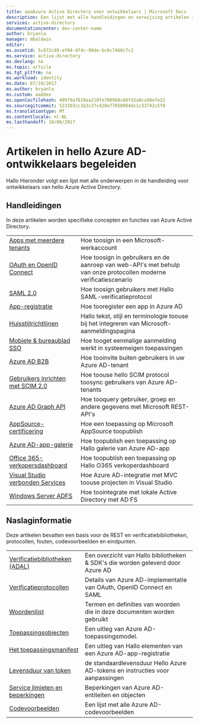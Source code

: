 ```yaml
---
title: aaaAzure Active Directory voor ontwikkelaars | Microsoft Docs
description: Een lijst met alle handleidingen en verwijzing artikelen in de handleiding voor ontwikkelaars van hello Azure Active Directory.
services: active-directory
documentationcenter: dev-center-name
author: bryanla
manager: mbaldwin
editor: 
ms.assetid: 5c872c89-ef04-4f4c-98de-bc0c7460c7c2
ms.service: active-directory
ms.devlang: na
ms.topic: article
ms.tgt_pltfrm: na
ms.workload: identity
ms.date: 07/19/2017
ms.author: bryanla
ms.custom: aaddev
ms.openlocfilehash: 49979a7619ea210fe708968c66fd2a0ca49efe22
ms.sourcegitcommit: 523283cc1b3c37c428e77850964dc1c33742c5f0
ms.translationtype: MT
ms.contentlocale: nl-NL
ms.lasthandoff: 10/06/2017
---
```

# <a name="articles-in-hello-azure-ad-developer-guide"></a>Artikelen in hello Azure AD-ontwikkelaars begeleiden
Hallo Hieronder volgt een lijst met alle onderwerpen in de handleiding voor ontwikkelaars van hello Azure Active Directory.

## <a name="guides"></a>Handleidingen
In deze artikelen worden specifieke concepten en functies van Azure Active Directory.

|                                                                                                                                 |  |
| ------------------------------------------------------------------------------------------------------------------------------- | --- |
| [Apps met meerdere tenants](active-directory-devhowto-multi-tenant-overview.md)                                                         | Hoe toosign in een Microsoft-werkaccount |
| [OAuth en OpenID Connect](active-directory-protocols-openid-connect-code.md)                                                     | Hoe toosign in gebruikers en de aanroep van web-API's met behulp van onze protocollen moderne verificatiescenario |
| [SAML 2.0](active-directory-saml-protocol-reference.md)                                                                         | Hoe toosign gebruikers met Hallo SAML-verificatieprotocol |
| [App-registratie](active-directory-integrating-applications.md)                                                                | Hoe tooregister een app in Azure AD |
| [Huisstijlrichtlijnen](active-directory-branding-guidelines.md)                                                                  | Hallo tekst, stijl en terminologie toouse bij het integreren van Microsoft-aanmeldingspagina |
| [Mobiele & bureaublad SSO](active-directory-sso-android.md)                                                                         | Hoe tooget eenmalige aanmelding werkt in systeemeigen toepassingen |
| [Azure AD B2B](../active-directory-b2b-what-is-azure-ad-b2b.md)                                                                 | Hoe tooinvite buiten gebruikers in uw Azure AD-tenant |
| [Gebruikers inrichten met SCIM 2.0](../active-directory-scim-provisioning.md)                                                     | Hoe toouse hello SCIM protocol toosync gebruikers van Azure AD-tenants |
| [Azure AD Graph API](active-directory-graph-api.md)                                                                             | Hoe tooquery gebruiker, groep en andere gegevens met Microsoft REST-API's |
| [AppSource-certificering](active-directory-devhowto-appsource-certified.md)                                                     | Hoe een toepassing op Microsoft AppSource toopublish |
| [Azure AD-app-galerie](active-directory-app-gallery-listing.md)                                                                 |Hoe toopublish een toepassing op Hallo galerie van Azure AD-app|
| [Office 365-verkopersdashboard](https://msdn.microsoft.com/office/office365/howto/submit-web-apps-seller-dashboard)               | Hoe toopublish een toepassing op Hallo O365 verkoperdashboard |
| [Visual Studio verbonden Services](vs-active-directory-dotnet-getting-started.md)                                               | Hoe Azure AD-integratie met MVC toouse projecten in Visual Studio |
| [Windows Server ADFS](https://technet.microsoft.com/windows-server-docs/identity/ad-fs/overview/ad-fs-scenarios-for-developers) | Hoe toointegrate met lokale Active Directory met AD FS |

## <a name="reference"></a>Naslaginformatie
Deze artikelen bevatten een basis voor de REST en verificatiebibliotheken, protocollen, fouten, codevoorbeelden en eindpunten.

|                                                                                     | |
| ----------------------------------------------------------------------------------- | --- |
| [Verificatiebibliotheken (ADAL)](active-directory-authentication-libraries.md)     | Een overzicht van Hallo bibliotheken & SDK's die worden geleverd door Azure AD |
| [Verificatieprotocollen](active-directory-authentication-protocols.md)            | Details van Azure AD-implementatie van OAuth, OpenID Connect en SAML |
| [Woordenlijst](active-directory-dev-glossary.md)                                        | Termen en definities van woorden die in deze documenten worden gebruikt |
| [Toepassingsobjecten](active-directory-application-objects.md)                      | Een uitleg van Azure AD-toepassingsmodel. |
| [Het toepassingsmanifest](active-directory-application-manifest.md)                    | Een uitleg van Hallo elementen van een Azure AD-app-registratie |
| [Levensduur van token](../active-directory-configurable-token-lifetimes.md)              | de standaardlevensduur Hello Azure AD-tokens en instructies voor aanpassingen |
| [Service limieten en beperkingen](../active-directory-service-limits-restrictions.md) | Beperkingen van Azure AD-entiteiten en objecten |
| [Codevoorbeelden](active-directory-code-samples.md)                                    | Een lijst met alle Azure AD-codevoorbeelden |
